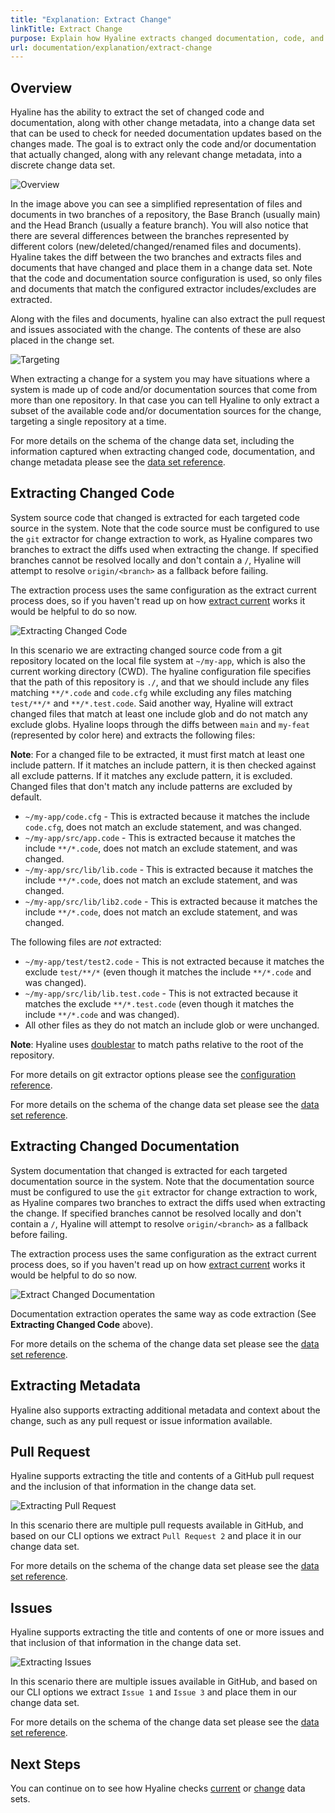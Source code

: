 ```yaml
---
title: "Explanation: Extract Change"
linkTitle: Extract Change
purpose: Explain how Hyaline extracts changed documentation, code, and other metadata
url: documentation/explanation/extract-change
---
```

## Overview
Hyaline has the ability to extract the set of changed code and documentation, along with other change metadata, into a change data set that can be used to check for needed documentation updates based on the changes made. The goal is to extract only the code and/or documentation that actually changed, along with any relevant change metadata, into a discrete change data set.

![Overview](_img/extract-change-overview.svg)

In the image above you can see a simplified representation of files and documents in two branches of a repository, the Base Branch (usually main) and the Head Branch (usually a feature branch). You will also notice that there are several differences between the branches represented by different colors (new/deleted/changed/renamed files and documents). Hyaline takes the diff between the two branches and extracts files and documents that have changed and place them in a change data set. Note that the code and documentation source configuration is used, so only files and documents that match the configured extractor includes/excludes are extracted.

Along with the files and documents, hyaline can also extract the pull request and issues associated with the change. The contents of these are also placed in the change set.

![Targeting](_img/extract-change-target.svg)

When extracting a change for a system you may have situations where a system is made up of code and/or documentation sources that come from more than one repository. In that case you can tell Hyaline to only extract a subset of the available code and/or documentation sources for the change, targeting a single repository at a time.

For more details on the schema of the change data set, including the information captured when extracting changed code, documentation, and change metadata please see the [data set reference](../04-reference/03-data-set.md).

## Extracting Changed Code
System source code that changed is extracted for each targeted code source in the system. Note that the code source must be configured to use the `git` extractor for change extraction to work, as Hyaline compares two branches to extract the diffs used when extracting the change. If specified branches cannot be resolved locally and don't contain a `/`, Hyaline will attempt to resolve `origin/<branch>` as a fallback before failing.

The extraction process uses the same configuration as the extract current process does, so if you haven't read up on how [extract current](./02-extract-current.md) works it would be helpful to do so now.

![Extracting Changed Code](_img/extract-change-code.svg)

In this scenario we are extracting changed source code from a git repository located on the local file system at `~/my-app`, which is also the current working directory (CWD). The hyaline configuration file specifies that the path of this repository is `./`, and that we should include any files matching `**/*.code` and `code.cfg` while excluding any files matching `test/**/*` and `**/*.test.code`. Said another way, Hyaline will extract changed files that match at least one include glob and do not match any exclude globs. Hyaline loops through the diffs between `main` and `my-feat` (represented by color here) and extracts the following files:

**Note**: For a changed file to be extracted, it must first match at least one include pattern. If it matches an include pattern, it is then checked against all exclude patterns. If it matches any exclude pattern, it is excluded. Changed files that don't match any include patterns are excluded by default.

* `~/my-app/code.cfg` - This is extracted because it matches the include `code.cfg`, does not match an exclude statement, and was changed.
* `~/my-app/src/app.code` - This is extracted because it matches the include `**/*.code`, does not match an exclude statement, and was changed.
* `~/my-app/src/lib/lib.code` - This is extracted because it matches the include `**/*.code`, does not match an exclude statement, and was changed.
* `~/my-app/src/lib/lib2.code` - This is extracted because it matches the include `**/*.code`, does not match an exclude statement, and was changed.

The following files are _not_ extracted:
* `~/my-app/test/test2.code` - This is not extracted because it matches the exclude `test/**/*` (even though it matches the include `**/*.code` and was changed).
* `~/my-app/src/lib/lib.test.code` - This is not extracted because it matches the exclude `**/*.test.code` (even though it matches the include `**/*.code` and was changed).
* All other files as they do not match an include glob or were unchanged.

**Note**: Hyaline uses [doublestar](https://pkg.go.dev/github.com/bmatcuk/doublestar/v4) to match paths relative to the root of the repository.

For more details on git extractor options please see the [configuration reference](../04-reference/01-config.md).

For more details on the schema of the change data set please see the [data set reference](../04-reference/03-data-set.md).

## Extracting Changed Documentation
System documentation that changed is extracted for each targeted documentation source in the system. Note that the documentation source must be configured to use the `git` extractor for change extraction to work, as Hyaline compares two branches to extract the diffs used when extracting the change. If specified branches cannot be resolved locally and don't contain a `/`, Hyaline will attempt to resolve `origin/<branch>` as a fallback before failing.

The extraction process uses the same configuration as the extract current process does, so if you haven't read up on how [extract current](./02-extract-current.md) works it would be helpful to do so now.

![Extract Changed Documentation](_img/extract-change-documentation.svg)

Documentation extraction operates the same way as code extraction (See **Extracting Changed Code** above).

For more details on the schema of the change data set please see the [data set reference](../04-reference/03-data-set.md).

## Extracting Metadata
Hyaline also supports extracting additional metadata and context about the change, such as any pull request or issue information available.

## Pull Request
Hyaline supports extracting the title and contents of a GitHub pull request and the inclusion of that information in the change data set.

![Extracting Pull Request](_img/extract-change-pull-request.svg)

In this scenario there are multiple pull requests available in GitHub, and based on our CLI options we extract `Pull Request 2` and place it in our change data set.

For more details on the schema of the change data set please see the [data set reference](../04-reference/03-data-set.md).

## Issues
Hyaline supports extracting the title and contents of one or more issues and that inclusion of that information in the change data set.

![Extracting Issues](_img/extract-change-issues.svg)

In this scenario there are multiple issues available in GitHub, and based on our CLI options we extract `Issue 1` and `Issue 3` and place them in our change data set.

For more details on the schema of the change data set please see the [data set reference](../04-reference/03-data-set.md).

## Next Steps
You can continue on to see how Hyaline checks [current](./04-check-current.md) or [change](./05-check-change.md) data sets.